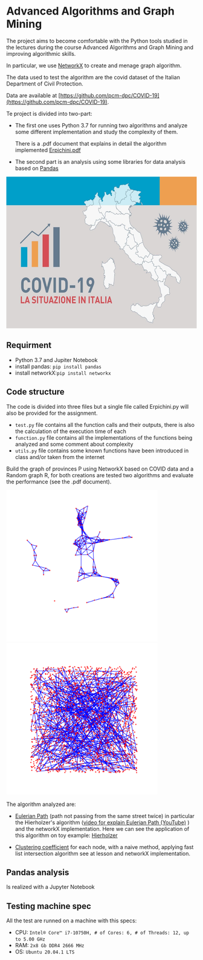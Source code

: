 # Advanced Algorithms and Graph Mining

The project aims to become comfortable with the Python tools studied in the lectures during the course Advanced Algorithms and Graph Mining and improving algorithmic skills.

In particular, we use [NetworkX](https://networkx.github.io/) to create and menage graph algorithm.

The data used to test the algorithm are the covid dataset of the Italian Department of Civil Protection. 

Data are available at [https://github.com/pcm-dpc/COVID-19](https://github.com/pcm-dpc/COVID-19).

Te project is divided into two-part:
+ The first one uses Python 3.7 for running two algorithms and analyze some different implementation and study the complexity of them.

  There is a .pdf document that explains in detail the algorithm implemented [Erpichini.pdf](https://github.com/iacopoerpichini/AAGM/tree/main/Erpichini.pdf)
  
+ The second part is an analysis using some libraries for data analysis based on [Pandas](https://pandas.pydata.org/docs/)


<img src="https://github.com/iacopoerpichini/AAGM/blob/master/img/italia.jpg" height="400" width="600">

## Requirment

+ Python 3.7 and Jupiter Notebook
+ install pandas: `pip install pandas`
+ install networkX:`pip install networkx`

## Code structure

The code is divided into three files but a single file called Erpichini.py will also be provided for the assignment.
+ `test.py` file contains all the function calls and their outputs, there is also the calculation of the execution time of each
+ `function.py` file contains all the implementations of the functions being analyzed and some comment about complexity
+ `utils.py` file contains some known functions have been introduced in class and/or taken from the internet

Build the graph of provinces P using NetworkX based on COVID data and a Random graph R, for both creations are tested two algorithms and evaluate the performance (see the .pdf document). 

<img src="https://github.com/iacopoerpichini/AAGM/blob/master/img/graph_P.png" height="400" width="400"> <img src="https://github.com/iacopoerpichini/AAGM/blob/master/img/graph_R.png" height="400" width="400">

The algorithm analyzed are:
+ [Eulerian Path](https://en.wikipedia.org/wiki/Eulerian_path) (path not passing from the same street twice) in particular the Hierholzer's algorithm ([video for explain Eulerian Path (YouTube)](https://www.youtube.com/watch?v=8MpoO2zA2l4) ) and the networkX implementation.
  Here we can see the application of this algorithm on toy example: [Hierholzer](https://www-m9.ma.tum.de/graph-algorithms/hierholzer/index_en.html#:~:text=The%20basic%20idea%20of%20Hierholzer's,first%20circle%20in%20the%20graph)
  
+ [Clustering coefficient](https://it.wikipedia.org/wiki/Coefficiente_di_clustering) for each node, with a naive method, applying fast list intersection algorithm see at lesson and networkX implementation.

## Pandas analysis
Is realized with a Jupyter Notebook

## Testing machine spec
All the test are runned on a machine with this specs:
+ CPU: `Intel® Core™ i7-10750H, # of Cores: 6, # of Threads: 12, up to 5.00 GHz`
+ RAM: `2x8 Gb DDR4 2666 MHz`
+ OS: `Ubuntu 20.04.1 LTS`


